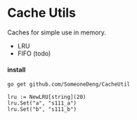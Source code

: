 # Cache Utils


Caches for simple use in memory.

- LRU
- FIFO (todo)


#### install

``` bash
go get github.com/SomeoneDeng/CacheUtil
```

``` golang
lru := NewLRU[string](20)
lru.Set("a", "s111_a")
lru.Set("b", "s111_b")
```